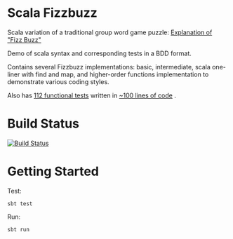 Scala Fizzbuzz
==============
 
Scala variation of a traditional group word game puzzle: [Explanation of "Fizz Buzz"](https://en.wikipedia.org/wiki/Fizz_buzz)

Demo of scala syntax and corresponding tests in a BDD format.

Contains several Fizzbuzz implementations: basic, intermediate, scala one-liner with find and map, and higher-order functions implementation to demonstrate various coding styles.

Also has [112 functional tests](https://travis-ci.org/svetaa/fizzbuzz/jobs/170325491) written in [~100 lines of code](src/test/scala/org/fizzbuzz/FizzbuzzFunctionalTests.scala) .

Build Status
============

[![Build Status](https://travis-ci.org/svetaa/fizzbuzz.svg?branch=master)](https://travis-ci.org/svetaa/fizzbuzz)

Getting Started
===============
 
Test:
 
    sbt test
    
Run:
    
    sbt run
    
